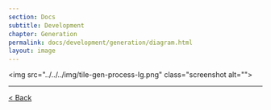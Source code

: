 ```yaml
---
section: Docs
subtitle: Development
chapter: Generation
permalink: docs/development/generation/diagram.html
layout: image
---
```


<img src="../../../img/tile-gen-process-lg.png" class="screenshot alt="">

---

[< Back](./#tile-gen-process)